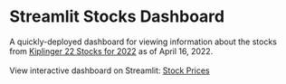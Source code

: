 # Streamlit Stocks Dashboard
A quickly-deployed dashboard for viewing information about the stocks from [Kiplinger 22 Stocks for 2022](https://www.kiplinger.com/investing/stocks/stocks-to-buy/603893/22-best-stocks-to-buy-for-2022) as of April 16, 2022. <br /><br />
View interactive dashboard on Streamlit: [Stock Prices](https://katieravenwood-kip-stocks-app-stocks-zimwj1.streamlitapp.com/)
